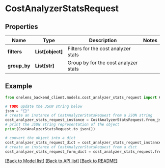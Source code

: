 # CostAnalyzerStatsRequest


## Properties

Name | Type | Description | Notes
------------ | ------------- | ------------- | -------------
**filters** | **List[object]** | Filters for the cost analyzer stats | 
**group_by** | **List[str]** | Group by for the cost analyzer stats | 

## Example

```python
from onelens_backend_client.models.cost_analyzer_stats_request import CostAnalyzerStatsRequest

# TODO update the JSON string below
json = "{}"
# create an instance of CostAnalyzerStatsRequest from a JSON string
cost_analyzer_stats_request_instance = CostAnalyzerStatsRequest.from_json(json)
# print the JSON string representation of the object
print(CostAnalyzerStatsRequest.to_json())

# convert the object into a dict
cost_analyzer_stats_request_dict = cost_analyzer_stats_request_instance.to_dict()
# create an instance of CostAnalyzerStatsRequest from a dict
cost_analyzer_stats_request_form_dict = cost_analyzer_stats_request.from_dict(cost_analyzer_stats_request_dict)
```
[[Back to Model list]](../README.md#documentation-for-models) [[Back to API list]](../README.md#documentation-for-api-endpoints) [[Back to README]](../README.md)


